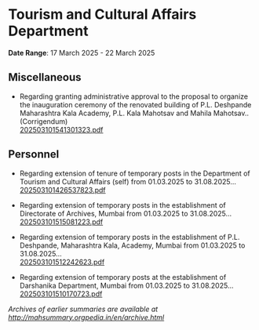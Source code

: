 # Tourism and Cultural Affairs Department

**Date Range**: 17 March 2025 - 22 March 2025


## Miscellaneous
- Regarding granting administrative approval to the proposal to organize the inauguration ceremony of the renovated building of P.L. Deshpande Maharashtra Kala Academy, P.L. Kala Mahotsav and Mahila Mahotsav..(Corrigendum)\
  [202503101541301323.pdf](https://gr.maharashtra.gov.in/Site/Upload/Government%20Resolutions/English/202503101541301323.pdf)

## Personnel
- Regarding extension of tenure of temporary posts in the Department of Tourism and Cultural Affairs (self) from 01.03.2025 to 31.08.2025...\
  [202503101426537823.pdf](https://gr.maharashtra.gov.in/Site/Upload/Government%20Resolutions/English/202503101426537823.pdf)

- Regarding extension of temporary posts in the establishment of Directorate of Archives, Mumbai from 01.03.2025 to 31.08.2025...\
  [202503101515081223.pdf](https://gr.maharashtra.gov.in/Site/Upload/Government%20Resolutions/English/202503101515081223.pdf)

- Regarding extension of temporary posts in the establishment of P.L. Deshpande, Maharashtra Kala, Academy, Mumbai from 01.03.2025 to 31.08.2025...\
  [202503101512242623.pdf](https://gr.maharashtra.gov.in/Site/Upload/Government%20Resolutions/English/202503101512242623.pdf)

- Regarding extension of temporary posts at the establishment of Darshanika Department, Mumbai from 01.03.2025 to 31.08.2025...\
  [202503101510170723.pdf](https://gr.maharashtra.gov.in/Site/Upload/Government%20Resolutions/English/202503101510170723.pdf)


*Archives of earlier summaries are available at http://mahsummary.orgpedia.in/en/archive.html*